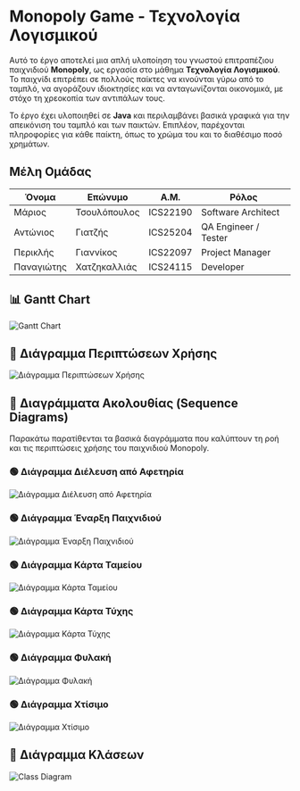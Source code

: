 # Monopoly Game - Τεχνολογία Λογισμικού

Αυτό το έργο αποτελεί μια απλή υλοποίηση του γνωστού επιτραπέζιου παιχνιδιού **Monopoly**, ως εργασία στο μάθημα **Τεχνολογία Λογισμικού**. Το παιχνίδι επιτρέπει σε πολλούς παίκτες να κινούνται γύρω από το ταμπλό, να αγοράζουν ιδιοκτησίες και να ανταγωνίζονται οικονομικά, με στόχο τη χρεοκοπία των αντιπάλων τους.

Το έργο έχει υλοποιηθεί σε **Java** και περιλαμβάνει βασικά γραφικά για την απεικόνιση του ταμπλό και των παικτών. Επιπλέον, παρέχονται πληροφορίες για κάθε παίκτη, όπως το χρώμα του και το διαθέσιμο ποσό χρημάτων.

## Μέλη Ομάδας

| Όνομα        | Επώνυμο           | Α.Μ.     | Ρόλος                     |
|--------------|-------------------|----------|----------------------------|
| Μάριος       | Τσουλόπουλος      | ICS22190 | Software Architect         |
| Αντώνιος     | Γιατζής           | ICS25204 | QA Engineer / Tester       |
| Περικλής     | Γιαννίκος         | ICS22097 | Project Manager            |
| Παναγιώτης   | Χατζηκαλλιάς      | ICS24115 | Developer                  |

## 📊 Gantt Chart

![Gantt Chart](./images/gantt.png)

## 🧩 Διάγραμμα Περιπτώσεων Χρήσης

![Διάγραμμα Περιπτώσεων Χρήσης](./USE_CASE_SEQUENCE_DIAGRAMMS/ΔΙΑΓΡΑΜΜΑ_USE_CASE/MonopolyUseCase.svg)

## 📌 Διαγράμματα Ακολουθίας (Sequence Diagrams)

Παρακάτω παρατίθενται τα βασικά διαγράμματα που καλύπτουν τη ροή και τις περιπτώσεις χρήσης του παιχνιδιού Monopoly.

### 🟢 Διάγραμμα Διέλευση από Αφετηρία
![Διάγραμμα Διέλευση από Αφετηρία](./USE_CASE_SEQUENCE_DIAGRAMMS/ΔΙΑΓΡΑΜΜΑΤΑ_ΑΚΟΛΟΥΘΙΑΣ/ΔΙΑΓΡΑΜΜΑ_ΔΙΕΛΕΥΣΗ_ΑΦΕΤΗΡΙΑ.svg)

### 🟢 Διάγραμμα Έναρξη Παιχνιδιού
![Διάγραμμα Έναρξη Παιχνιδιού](./USE_CASE_SEQUENCE_DIAGRAMMS/ΔΙΑΓΡΑΜΜΑΤΑ_ΑΚΟΛΟΥΘΙΑΣ/ΔΙΑΓΡΑΜΜΑ_ΕΝΑΡΞΗ_ΠΑΙΧΝ.svg)

### 🟢 Διάγραμμα Κάρτα Ταμείου
![Διάγραμμα Κάρτα Ταμείου](./USE_CASE_SEQUENCE_DIAGRAMMS/ΔΙΑΓΡΑΜΜΑΤΑ_ΑΚΟΛΟΥΘΙΑΣ/ΔΙΑΓΡΑΜΜΑ_ΚΑΡΤΑ_ΤΑΜΕΙΟΥ.svg)

### 🟢 Διάγραμμα Κάρτα Τύχης
![Διάγραμμα Κάρτα Τύχης](./USE_CASE_SEQUENCE_DIAGRAMMS/ΔΙΑΓΡΑΜΜΑΤΑ_ΑΚΟΛΟΥΘΙΑΣ/ΔΙΑΓΡΑΜΜΑ_ΚΑΡΤΑ_ΤΥΧΗΣ.svg)

### 🟢 Διάγραμμα Φυλακή
![Διάγραμμα Φυλακή](./USE_CASE_SEQUENCE_DIAGRAMMS/ΔΙΑΓΡΑΜΜΑΤΑ_ΑΚΟΛΟΥΘΙΑΣ/ΔΙΑΓΡΑΜΜΑ_ΦΥΛΑΚΗ.svg)

### 🟢 Διάγραμμα Χτίσιμο
![Διάγραμμα Χτίσιμο](./USE_CASE_SEQUENCE_DIAGRAMMS/ΔΙΑΓΡΑΜΜΑΤΑ_ΑΚΟΛΟΥΘΙΑΣ/ΔΙΑΓΡΑΜΜΑ_ΧΤΙΣΙΜΟ.svg)

## 📐 Διάγραμμα Κλάσεων

![Class Diagram](./images/diagram.png)

